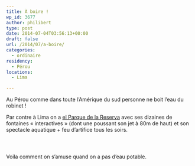 ```yaml
---
title: À boire !
wp_id: 3677
author: philibert
type: post
date: 2014-07-04T03:56:13+00:00
draft: false
url: /2014/07/a-boire/
categories:
  - ordinaire
residency:
  - Pérou
locations:
  - Lima

---
```

Au Pérou comme dans toute l&rsquo;Amérique du sud personne ne boit l&rsquo;eau du robinet !

Par contre à Lima on a <a href="https://en.m.wikipedia.org/wiki/Park_of_the_Reserve" target="blank">el Parque de la Reserva</a> avec ses dizaines de fontaines « interactives » (dont une poussant son jet à 80m de haut) et son spectacle aquatique + feu d&rsquo;artifice tous les soirs.

<div class="gallery-container">
  <div class="gallery">
    <figure class="image-frame landscape"> <img src="{{< aws >}}/uploads/2014/07/20140703-225302-82382219-650x487.jpg" alt="" /> </figure> <figure class="image-frame landscape"> <img src="{{< aws >}}/uploads/2014/07/20140703-225301-82381575-650x487.jpg" alt="" /> </figure> <figure class="image-frame landscape"> <img src="{{< aws >}}/uploads/2014/07/20140703-225302-82382893-650x487.jpg" alt="" /> </figure>
  </div>
</div>

Voila comment on s&rsquo;amuse quand on a pas d&rsquo;eau potable.